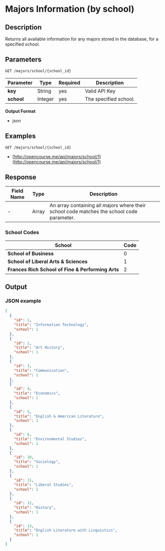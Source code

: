 # Majors Information (by school)

## Description

Returns all available information for any majors stored in the database, for a specified school.

## Parameters

`GET /majors/school/{school_id}`

Parameter  | Type | Required | Description
------- | ------- | ------ | --------
**key** |  String | yes   | Valid API Key
**school** | Integer | yes | The specified school.

**Output Format**

- json

## Examples

`GET /majors/school/{school_id}`

- [http://opencourse.me/api/majors/school/1](http://opencourse.me/api/majors/school/1)


## Response

Field Name   |  Type    | Description
------------|   -------- |  --------- |
- | Array | An array containing all majors where their school code matches the school code parameter.


### School Codes

School | Code |
------| ------- |
**School of Business** | 0 
**School of Liberal Arts & Sciences** | 1
**Frances Rich School of Fine & Performing Arts** | 2

## Output

### JSON example 

```json
[
  {
    "id": 1,
    "title": "Information Technology",
    "school": 1
  },
  {
    "id": 2,
    "title": "Art History",
    "school": 1
  },
  {
    "id": 3,
    "title": "Communication",
    "school": 1
  },
  {
    "id": 4,
    "title": "Economics",
    "school": 1
  },
  {
    "id": 5,
    "title": "English & American Literature",
    "school": 1
  },
  {
    "id": 6,
    "title": "Environmental Studies",
    "school": 1
  },
  {
    "id": 10,
    "title": "Sociology",
    "school": 1
  },
  {
    "id": 11,
    "title": "Liberal Studies",
    "school": 1
  },
  {
    "id": 12,
    "title": "History",
    "school": 1
  },
  {
    "id": 13,
    "title": "English Literature with Linguistics",
    "school": 1
  }
]
```